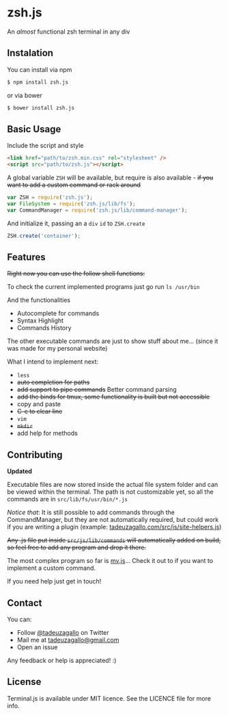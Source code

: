 # zsh.js #

An _almost_ functional zsh terminal in any div

## Instalation ##

You can install via npm

```sh
$ npm install zsh.js
```

or via bower

```sh
$ bower install zsh.js
```

## Basic Usage ##

Include the script and style

```html
<link href="path/to/zsh.min.css" rel="stylesheet" />
<script src="path/to/zsh.js"></script>
```

A global variable `ZSH` will be available, but require is also available - ~~if you
want to add a custom command or rack around~~ 

```js
var ZSH = require('zsh.js');
var FileSystem = require('zsh.js/lib/fs');
var CommandManager = require('zsh.js/lib/command-manager');
```

And initialize it, passing an a `div` `id` to `ZSH.create`

```js
ZSH.create('container');
```

## Features

~~Right now you can use the follow shell functions:~~

To check the current implemented programs just go run `ls /usr/bin`

And the functionalities

* Autocomplete for commands
* Syntax Highlight
* Commands History

The other executable commands are just to show stuff about me... (since it was made for my personal website)

What I intend to implement next:

* `less`
* ~~auto completion for paths~~
* ~~add support to pipe commands~~ Better command parsing
* ~~add the binds for tmux, some functionality is built but not accessible~~
* copy and paste
* ~~C-c to clear line~~
* `vim`
* ~~`mkdir`~~
* add help for methods

## Contributing

__Updated__

Executable files are now stored inside the actual file system folder and can be viewed within the terminal.
The path is not customizable yet, so all the commands are in `src/lib/fs/usr/bin/*.js`

_Notice that_: It is still possible to add commands through the CommandManager, but they are not automatically required, but could work if you are writing a plugin (example: [tadeuzagallo.com/src/js/site-helpers.js](https://github.com/tadeuzagallo/tadeuzagallo.com/blob/master/src/js/site-helpers.js))

~~Any .js file put inside `src/js/lib/commands` will automatically added on build, so feel free to add any
program and drop it there.~~

The most complex program so far is [mv.js](https://github.com/tadeuzagallo/zsh.js/blob/master/lib/fs/usr/bin/mv.js)... Check it out to if you want to implement a custom command.

If you need help just get in touch!

## Contact

You can:

* Follow [@tadeuzagallo](https://twitter.com/tadeuzagallo) on Twitter
* Mail me at tadeuzagallo@gmail.com
* Open an issue

Any feedback or help is appreciated! :)

## License
Terminal.js is available under MIT licence. See the LICENCE file for more info.
